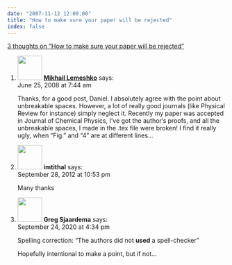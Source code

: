 ```yaml
---
date: "2007-11-12 12:00:00"
title: "How to make sure your paper will be rejected"
index: false
---
```


[3 thoughts on &ldquo;How to make sure your paper will be rejected&rdquo;](/lemire/blog/2007/11-12-how-to-make-sure-your-paper-will-be-rejected)

<ol class="comment-list">
<li id="comment-49989" class="comment even thread-even depth-1">
<div class="comment-author vcard">
<img alt src="https://secure.gravatar.com/avatar/fd2130e206039b963cdc7550bf34fcf5?s=56&#038;d=mm&#038;r=g" srcset="https://secure.gravatar.com/avatar/fd2130e206039b963cdc7550bf34fcf5?s=112&#038;d=mm&#038;r=g 2x" class="avatar avatar-56 photo" height="56" width="56" decoding="async" /> <b class="fn"><a href="https://lemeshko.blogspot.com" class="url" rel="ugc external nofollow">Mikhail Lemeshko</a></b> <span class="says">says:</span> </div>
<div class="comment-metadata"><time datetime="2008-06-25T07:44:20+00:00">June 25, 2008 at 7:44 am</time></a> </div>
<div class="comment-content">
<p>Thanks, for a good post, Daniel. I absolutely agree with the point about unbreakable spaces. However, a lot of really good journals (like Physical Review for instance) simply neglect it. Recently my paper was accepted in Journal of Chemical Physics, I&rsquo;ve got the author&rsquo;s proofs, and all the unbreakable spaces, I made in the .tex file were broken! I find it really ugly, when &ldquo;Fig.&rdquo; and &ldquo;4&rdquo; are at different lines&#8230;</p>
</div>
</li>
<li id="comment-56162" class="comment odd alt thread-odd thread-alt depth-1">
<div class="comment-author vcard">
<img alt src="https://secure.gravatar.com/avatar/1d7adbeac6d727a180435aead2c34c9e?s=56&#038;d=mm&#038;r=g" srcset="https://secure.gravatar.com/avatar/1d7adbeac6d727a180435aead2c34c9e?s=112&#038;d=mm&#038;r=g 2x" class="avatar avatar-56 photo" height="56" width="56" decoding="async" /> <b class="fn">imtithal</b> <span class="says">says:</span> </div>
<div class="comment-metadata"><time datetime="2012-09-28T22:53:11+00:00">September 28, 2012 at 10:53 pm</time></a> </div>
<div class="comment-content">
<p>Many thanks</p>
</div>
</li>
<li id="comment-553373" class="comment even thread-even depth-1">
<div class="comment-author vcard">
<img alt src="https://secure.gravatar.com/avatar/dee14b39018bc668a9e83654dc3f3763?s=56&#038;d=mm&#038;r=g" srcset="https://secure.gravatar.com/avatar/dee14b39018bc668a9e83654dc3f3763?s=112&#038;d=mm&#038;r=g 2x" class="avatar avatar-56 photo" height="56" width="56" loading="lazy" decoding="async" /> <b class="fn">Greg Sjaardema</b> <span class="says">says:</span> </div>
<div class="comment-metadata"><time datetime="2020-09-24T16:34:12+00:00">September 24, 2020 at 4:34 pm</time></a> </div>
<div class="comment-content">
<p>Spelling correction: &ldquo;The authors did not <strong>used</strong> a spell-checker&rdquo;</p>
<p>Hopefully intentional to make a point, but if not&#8230;</p>
</div>
</li>
</ol>

